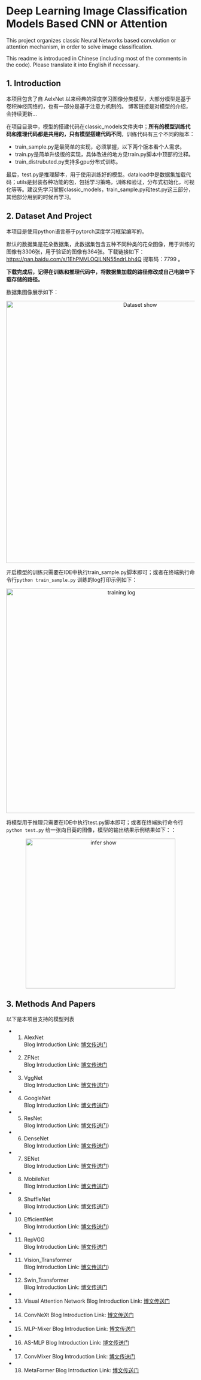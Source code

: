 # Deep Learning Image Classification Models Based CNN or Attention
This project organizes classic Neural Networks based convolution or attention mechanism, in order to solve image classification.

This readme is introduced in Chinese (including most of the comments in the code). Please translate it into English if necessary.

## 1. Introduction

本项目包含了自 AelxNet 以来经典的深度学习图像分类模型，大部分模型是基于卷积神经网络的，也有一部分是基于注意力机制的。 博客链接是对模型的介绍，会持续更新...

在项目目录中，模型的搭建代码在classic_models文件夹中；**所有的模型训练代码和推理代码都是共用的，只有模型搭建代码不同**，训练代码有三个不同的版本：
- train_sample.py是最简单的实现，必须掌握，以下两个版本看个人需求。
- train.py是简单升级版的实现，具体改进的地方见train.py脚本中顶部的注释。
- train_distrubuted.py支持多gpu分布式训练。  

最后，test.py是推理脚本，用于使用训练好的模型。dataload中是数据集加载代码；utils是封装各种功能的包，包括学习策略，训练和验证，分布式初始化，可视化等等。建议先学习掌握classic_models，train_sample.py和test.py这三部分，其他部分用到的时候再学习。

## 2. Dataset And Project 
本项目是使用python语言基于pytorch深度学习框架编写的。

默认的数据集是花朵数据集，此数据集包含五种不同种类的花朵图像，用于训练的图像有3306张，用于验证的图像有364张。下载链接如下：https://pan.baidu.com/s/1EhPMVLOQlLNN55ndrLbh4Q 
提取码：7799 。

**下载完成后，记得在训练和推理代码中，将数据集加载的路径修改成自己电脑中下载存储的路径。**

数据集图像展示如下： 
<div align="center">
  <img src="https://user-images.githubusercontent.com/102544244/192847344-958812cc-0988-4fa4-a458-ed842c41b8d2.png"  alt="Dataset show" width="700"/>
</div>
  
 
开启模型的训练只需要在IDE中执行train_sample.py脚本即可；或者在终端执行命令行`python train_sample.py` 训练的log打印示例如下：
<div align="center">
  <img src="https://user-images.githubusercontent.com/102544244/192849338-d7297768-88d4-40f8-83b6-79962ace7fd4.png"  alt="training log" width="600"/>
</div>
 
将模型用于推理只需要在IDE中执行test.py脚本即可；或者在终端执行命令行`python test.py` 给一张向日葵的图像，模型的输出结果示例结果如下：：

<div align="center">
  <img src="https://user-images.githubusercontent.com/102544244/192850216-f9ebf217-97f9-4c87-a5e5-4c1e032f436b.png"  alt="infer show" width="400"/>
</div>
 

## 3. Methods And Papers
以下是本项目支持的模型列表
- 1. AlexNet        
Blog Introduction Link: [博文传送门](https://www.aideeplearning.cn/alexnet%ef%bc%9a%e6%b7%b1%e5%ba%a6%e5%ad%a6%e4%b9%a0%e5%b4%9b%e8%b5%b7%e7%9a%84%e6%a0%87%e5%bf%97/)

- 2. ZFNet      
Blog Introduction Link:  [博文传送门](https://www.aideeplearning.cn/vggnet%ef%bc%9a%e5%8d%b7%e7%a7%af%e5%8e%9f%e7%90%86%e7%9a%84%e6%b7%b1%e5%ba%a6%e8%a7%a3%e6%9e%90/)

- 3. VggNet  
Blog Introduction Link:   [博文传送门](https://www.aideeplearning.cn/vggnet-%e6%8e%a2%e7%b4%a2%e6%b7%b1%e5%ba%a6%e7%9a%84%e5%8a%9b%e9%87%8f/))

- 4. GoogleNet  
Blog Introduction Link: [博文传送门](https://www.aideeplearning.cn/googlenet%ef%bc%9a%e6%8e%a2%e7%b4%a2%e5%ae%bd%e5%ba%a6%e7%9a%84%e5%8a%9b%e9%87%8f/))

- 5. ResNet  
Blog Introduction Link: [博文传送门](https://www.aideeplearning.cn/resnet%ef%bc%9a%e7%a5%9e%e6%9d%a5%e4%b9%8b%e8%b7%af/))

- 6. DenseNet  
Blog Introduction Link: [博文传送门](https://www.aideeplearning.cn/densenet%ef%bc%9a%e7%89%b9%e5%be%81%e5%a4%8d%e7%94%a8%e7%9c%9f%e9%a6%99/))

- 7. SENet  
Blog Introduction Link: [博文传送门](https://www.aideeplearning.cn/senet%ef%bc%9a%e9%80%9a%e9%81%93%e7%bb%b4%e5%ba%a6%e7%9a%84%e6%b3%a8%e6%84%8f%e5%8a%9b%e6%9c%ba%e5%88%b6/))

- 8. MobileNet  
Blog Introduction Link: [博文传送门](https://www.aideeplearning.cn/mobilenet%ef%bc%9a%e8%bd%bb%e9%87%8f%e5%8c%96%e6%a8%a1%e5%9e%8b/))

- 9. ShuffleNet  
Blog Introduction Link: [博文传送门](https://www.aideeplearning.cn/shufflenet%e8%bd%bb%e9%87%8f%e5%8c%96%e7%bd%91%e7%bb%9c/))

- 10. EfficientNet  
Blog Introduction Link:  [博文传送门](https://www.aideeplearning.cn/efficientnet%e8%bd%bb%e9%87%8f%e5%8c%96%e7%bd%91%e7%bb%9c/))

- 11. RepVGG  
Blog Introduction Link:  [博文传送门](https://www.aideeplearning.cn/repvgg%ef%bc%9a%e6%96%b0%e5%9e%8b%e5%8d%b7%e7%a7%af%e7%a5%9e%e7%bb%8f%e7%bd%91%e7%bb%9c%e6%9e%b6%e6%9e%84/)

- 11. Vision_Transformer  
Blog Introduction Link:  [博文传送门](https://www.aideeplearning.cn/vit%ef%bc%9a%e8%a7%86%e8%a7%89transformer/))

- 12. Swin_Transformer  
Blog Introduction Link:  [博文传送门](https://www.aideeplearning.cn/swin-transformer%ef%bc%9a%e7%aa%97%e5%8f%a3%e5%8c%96%e7%9a%84transformer/)

- 13. Visual Attention Network 
Blog Introduction Link:  [博文传送门](https://www.aideeplearning.cn/van%ef%bc%9a%e5%9f%ba%e4%ba%8e%e5%8d%b7%e7%a7%af%e5%ae%9e%e7%8e%b0%e7%9a%84%e6%b3%a8%e6%84%8f%e5%8a%9b/)

- 14. ConvNeXt
Blog Introduction Link:  [博文传送门](https://www.aideeplearning.cn/convnext%ef%bc%9a%e5%8d%b7%e7%a7%af%e4%b8%8e%e8%ae%be%e8%ae%a1%e7%ad%96%e7%95%a5%e7%9a%84%e6%96%b0%e7%af%87%e7%ab%a0/)

- 15. MLP-Mixer
Blog Introduction Link:  [博文传送门](https://www.aideeplearning.cn/wp-admin/post.php?post=3328&action=edit)

- 16. AS-MLP
Blog Introduction Link:  [博文传送门](http://124.220.164.99:8090/archives/%E6%B7%B1%E5%BA%A6%E5%AD%A6%E4%B9%A0%E4%B9%8B%E5%9B%BE%E5%83%8F%E5%88%86%E7%B1%BB%E5%8D%81%E4%B8%83as-mlp)

- 17. ConvMixer
Blog Introduction Link:  [博文传送门](http://124.220.164.99:8090/archives/%E6%B7%B1%E5%BA%A6%E5%AD%A6%E4%B9%A0%E4%B9%8B%E5%9B%BE%E5%83%8F%E5%88%86%E7%B1%BB%E5%8D%81%E5%85%ABconvmixer)

- 18. MetaFormer
Blog Introduction Link:  [博文传送门](http://124.220.164.99:8090/archives/%E6%B7%B1%E5%BA%A6%E5%AD%A6%E4%B9%A0%E4%B9%8B%E5%9B%BE%E5%83%8F%E5%88%86%E7%B1%BB%E5%8D%81%E4%B9%9Dmetaformer)

